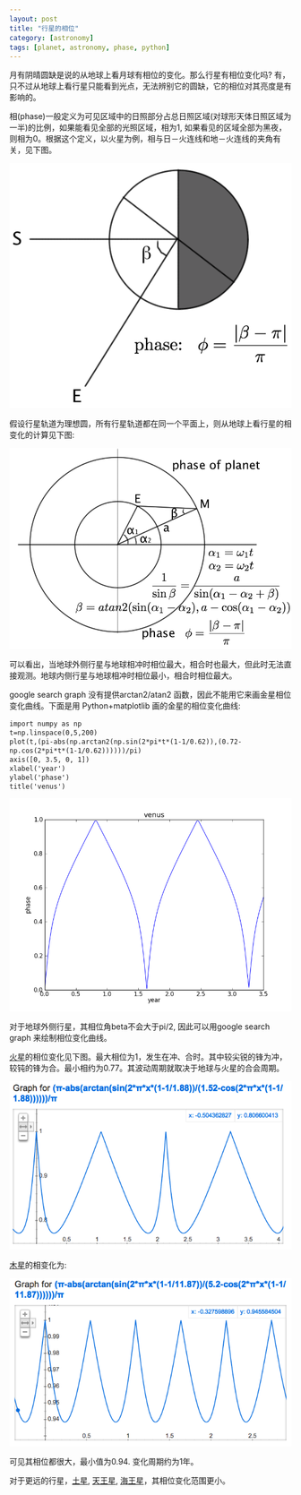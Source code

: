 ```yaml
---
layout: post
title: "行星的相位"
category: [astronomy]
tags: [planet, astronomy, phase, python]
---
```


月有阴晴圆缺是说的从地球上看月球有相位的变化。那么行星有相位变化吗? 有，只不过从地球上看行星只能看到光点，无法辨别它的圆缺，它的相位对其亮度是有影响的。

相(phase)一般定义为可见区域中的日照部分占总日照区域(对球形天体日照区域为一半)的比例，如果能看见全部的光照区域，相为1, 如果看见的区域全部为黑夜，则相为0。根据这个定义，以火星为例，相与日－火连线和地－火连线的夹角有关，见下图。

![相的计算](/images/phase_define.png)

假设行星轨道为理想圆，所有行星轨道都在同一个平面上，则从地球上看行星的相变化的计算见下图:

![行星的相计算](/images/planet_phase.png)

可以看出，当地球外侧行星与地球相冲时相位最大，相合时也最大，但此时无法直接观测。地球内侧行星与地球相冲时相位最小，相合时相位最大。

 google search graph 没有提供arctan2/atan2 函数，因此不能用它来画金星相位变化曲线。下面是用 Python+matplotlib 画的金星的相位变化曲线:

    import numpy as np
    t=np.linspace(0,5,200)
    plot(t,(pi-abs(np.arctan2(np.sin(2*pi*t*(1-1/0.62)),(0.72-np.cos(2*pi*t*(1-1/0.62))))))/pi)
    axis([0, 3.5, 0, 1])
    xlabel('year')
    ylabel('phase')
    title('venus')

![金星的相位变化](/images/venus_phase.png)

对于地球外侧行星，其相位角beta不会大于pi/2, 因此可以用google search graph 来绘制相位变化曲线。

[火星][1]的相位变化见下图。最大相位为1，发生在冲、合时。其中较尖锐的锋为冲，较钝的锋为合。最小相约为0.77。其波动周期就取决于地球与火星的合会周期。

![火星的相位变化](/images/mars_phase.png)

[木星][2]的相变化为:

![木星的相位变化](/images/jupiter_phase.png)

可见其相位都很大，最小值为0.94. 变化周期约为1年。

对于更远的行星，[土星][3], [天王星][4], [海王星][5]，其相位变化范围更小。


  [1]: http://www.google.com/search?sourceid=chrome&ie=UTF-8&q=(pi-abs(atan(sin(2pi*x(1-1%2F1.88))%2F(1.52-cos(2pi*x(1-1%2F1.88))))))%2Fpi
  [2]: http://www.google.com/search?sourceid=chrome&ie=UTF-8&q=(pi-abs(atan(sin(2pi*x(1-1%2F11.87))%2F(5.2-cos(2pi*x(1-1%2F11.87))))))%2Fpi
  [3]: http://www.google.com/search?sourceid=chrome&ie=UTF-8&q=(pi-abs(atan(sin(2pi*x(1-1%2F29.53))%2F(9.55-cos(2pi*x(1-1%2F29.53))))))%2Fpi
  [4]: http://www.google.com/search?sourceid=chrome&ie=UTF-8&q=(pi-abs(atan(sin(2pi*x(1-1%2F84.55))%2F(19.26-cos(2pi*x(1-1%2F84.55))))))%2Fpi
  [5]: http://www.google.com/search?sourceid=chrome&ie=UTF-8&q=(pi-abs(atan(sin(2pi*x(1-1%2F166.24))%2F(30.23-cos(2pi*x(1-1%2F166.24))))))%2Fpi
